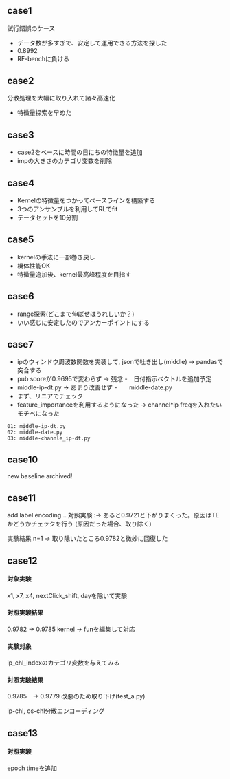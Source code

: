 # 

## case1
試行錯誤のケース  
- データ数が多すぎで、安定して運用できる方法を探した
- 0.8992
- RF-benchに負ける

## case2
分散処理を大幅に取り入れて諸々高速化
- 特徴量探索を早めた

## case3 
- case2をベースに時間の日にちの特徴量を追加
- impの大きさのカテゴリ変数を削除

## case4 
- Kernelの特徴量をつかってベースラインを構築する
- 3つのアンサンブルを利用してRLでfit
- データセットを10分割

## case5 
- kernelの手法に一部巻き戻し
- 機体性能OK
- 特徴量追加後、kernel最高峰程度を目指す　

## case6
- range探索(どこまで伸ばせはうれしいか？)
- いい感じに安定したのでアンカーポイントにする

## case7 
- ipのウィンドウ周波数関数を実装して, jsonで吐き出し(middle) -> pandasで突合する
- pub scoreが0.9695で変わらず -> 残念
-　日付指示ベクトルを追加予定
- middle-ip-dt.py -> あまり改善せず
-　　middle-date.py
- まず、リニアでチェック　
- feature_importanceを利用するようになった -> channel\*ip freqを入れたいモチベになった
```console
01: middle-ip-dt.py
02: middle-date.py
03: middle-channle_ip-dt.py 
```

## case10 
new baseline archived!

## case11
add label encoding...
 対照実験 :-> あると0.9721と下がりまくった。原因はTEかどうかチェックを行う (原因だった場合、取り除く)
 
 実験結果 n=1 -> 取り除いたところ0.9782と微妙に回復した

## case12
#### 対象実験
x1, x7, x4, nextClick_shift, dayを除いて実験
 
#### 対照実験結果
0.9782 -> 0.9785
kernel -> funを編集して対応

#### 実験対象
ip_chl_indexのカテゴリ変数を与えてみる
#### 対照実験結果
0.9785　-> 0.9779
改悪のため取り下げ(test_a.py)

ip-chl, os-chl分散エンコーディング

## case13 
#### 対照実験
epoch timeを追加

